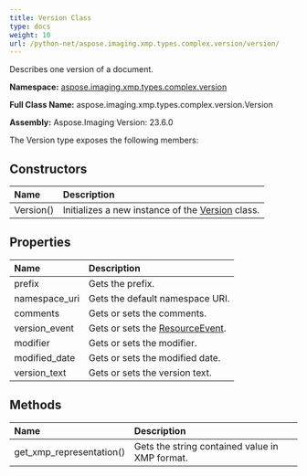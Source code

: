 ```yaml
---
title: Version Class
type: docs
weight: 10
url: /python-net/aspose.imaging.xmp.types.complex.version/version/
---
```


Describes one version of a document.

**Namespace:** [aspose.imaging.xmp.types.complex.version](/imaging/python-net/aspose.imaging.xmp.types.complex.version/)

**Full Class Name:** aspose.imaging.xmp.types.complex.version.Version

**Assembly:**  Aspose.Imaging Version: 23.6.0

The Version type exposes the following members:
## **Constructors**
|**Name**|**Description**|
| :- | :- |
|Version()|Initializes a new instance of the [Version](/imaging/python-net/aspose.imaging.xmp.types.complex.version/version/) class.|
## **Properties**
|**Name**|**Description**|
| :- | :- |
|prefix|Gets the prefix.|
|namespace_uri|Gets the default namespace URI.|
|comments|Gets or sets the comments.|
|version_event|Gets or sets the [ResourceEvent](/imaging/python-net/aspose.imaging.xmp.types.complex.resourceevent/resourceevent/).|
|modifier|Gets or sets the modifier.|
|modified_date|Gets or sets the modified date.|
|version_text|Gets or sets the version text.|
## **Methods**
|**Name**|**Description**|
| :- | :- |
|get_xmp_representation()|Gets the string contained value in XMP format.|
